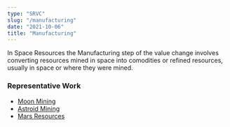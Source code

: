 ```yaml
---
type: "SRVC"
slug: "/manufacturing"
date: "2021-10-06"
title: "Manufacturing"
---
```

In Space Resources the Manufacturing step of the value change involves converting resources mined in space into comodities or refined resources, usually in space or where they were mined.

### Representative Work

- [Moon Mining](https://xkcd.com/2524/)
- [Astroid Mining](https://xkcd.com/2124/)
- [Mars Resources](https://xkcd.com/1356/)
